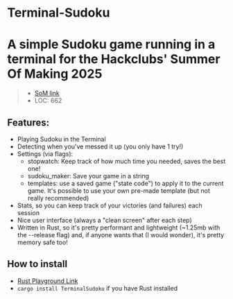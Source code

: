 # Terminal-Sudoku
# A simple Sudoku game running in a terminal for the Hackclubs' Summer Of Making 2025
> - [SoM link](https://summer.hackclub.com/projects/1074)
> - LOC: 662
## Features:
- Playing Sudoku in the Terminal
- Detecting when you've messed it up (you only have 1 try!)
- Settings (via flags):
  - stopwatch: Keep track of how much time you needed, saves the best one!
  - sudoku_maker: Save your game in a string
  - templates: use a saved game ("state code") to apply it to the current game. It's possible to use your own pre-made template (but not really recommended)
- Stats, so you can keep track of your victories (and failures) each session
- Nice user interface (always a "clean screen" after each step)
- Written in Rust, so it's pretty performant and lightweight (~1.25mb with the --release flag) and, if anyone wants that (I would wonder), it's pretty memory safe too!

## How to install
- [Rust Playground Link](https://play.rust-lang.org/?version=stable&mode=debug&edition=2024&gist=e2c0c20617d25444381b442eb1386cfb)
- `cargo install TerminalSudoku` if you have Rust installed
